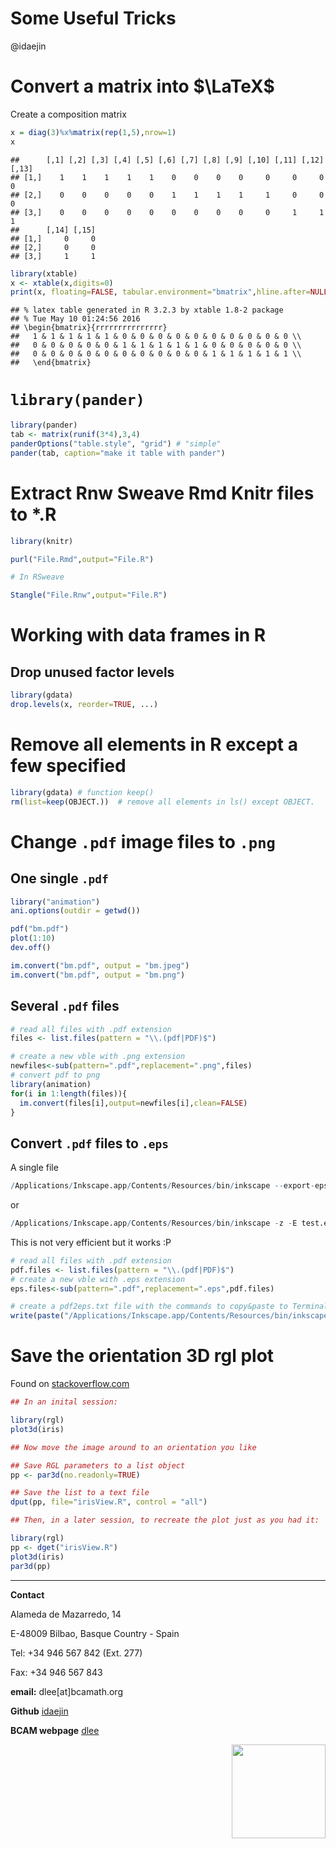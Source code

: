 # Some Useful Tricks
@idaejin  
  


# Convert a matrix into $\LaTeX$

Create a composition matrix 


```r
x = diag(3)%x%matrix(rep(1,5),nrow=1)
x
```

```
##      [,1] [,2] [,3] [,4] [,5] [,6] [,7] [,8] [,9] [,10] [,11] [,12] [,13]
## [1,]    1    1    1    1    1    0    0    0    0     0     0     0     0
## [2,]    0    0    0    0    0    1    1    1    1     1     0     0     0
## [3,]    0    0    0    0    0    0    0    0    0     0     1     1     1
##      [,14] [,15]
## [1,]     0     0
## [2,]     0     0
## [3,]     1     1
```

```r
library(xtable)
x <- xtable(x,digits=0)
print(x, floating=FALSE, tabular.environment="bmatrix",hline.after=NULL, include.rownames=FALSE, include.colnames=FALSE)
```

```
## % latex table generated in R 3.2.3 by xtable 1.8-2 package
## % Tue May 10 01:24:56 2016
## \begin{bmatrix}{rrrrrrrrrrrrrrr}
##   1 & 1 & 1 & 1 & 1 & 0 & 0 & 0 & 0 & 0 & 0 & 0 & 0 & 0 & 0 \\ 
##   0 & 0 & 0 & 0 & 0 & 1 & 1 & 1 & 1 & 1 & 0 & 0 & 0 & 0 & 0 \\ 
##   0 & 0 & 0 & 0 & 0 & 0 & 0 & 0 & 0 & 0 & 1 & 1 & 1 & 1 & 1 \\ 
##   \end{bmatrix}
```

# `library(pander)`


```r
library(pander)
tab <- matrix(runif(3*4),3,4)
panderOptions("table.style", "grid") # "simple"
pander(tab, caption="make it table with pander")
```

# Extract Rnw Sweave Rmd Knitr files to *.R


```r
library(knitr)

purl("File.Rmd",output="File.R")

# In RSweave

Stangle("File.Rnw",output="File.R")
```

# Working with data frames in R

## Drop unused factor levels


```r
library(gdata)
drop.levels(x, reorder=TRUE, ...)
```

#  Remove all elements in R except a few specified


```r
library(gdata) # function keep()
rm(list=keep(OBJECT.))  # remove all elements in ls() except OBJECT.
```



# Change `.pdf` image files to `.png`

## One single `.pdf`


```r
library("animation")
ani.options(outdir = getwd())

pdf("bm.pdf")
plot(1:10)
dev.off()

im.convert("bm.pdf", output = "bm.jpeg")
im.convert("bm.pdf", output = "bm.png")
```

## Several `.pdf` files




```r
# read all files with .pdf extension
files <- list.files(pattern = "\\.(pdf|PDF)$")

# create a new vble with .png extension 
newfiles<-sub(pattern=".pdf",replacement=".png",files)
# convert pdf to png
library(animation)
for(i in 1:length(files)){
  im.convert(files[i],output=newfiles[i],clean=FALSE)
}
```

## Convert `.pdf` files to `.eps`

A single file

```r
/Applications/Inkscape.app/Contents/Resources/bin/inkscape --export-eps test.eps -w 1024 -h 768 test.pdf
```
or 

```r
/Applications/Inkscape.app/Contents/Resources/bin/inkscape -z -E test.eps test.pdf
```

This is not very efficient but it works :P


```r
# read all files with .pdf extension
pdf.files <- list.files(pattern = "\\.(pdf|PDF)$")
# create a new vble with .eps extension 
eps.files<-sub(pattern=".pdf",replacement=".eps",pdf.files)

# create a pdf2eps.txt file with the commands to copy&paste to Terminal
write(paste("/Applications/Inkscape.app/Contents/Resources/bin/inkscape -z -E",eps.files,pdf.files),file="pdf2eps.txt")
```

# Save the orientation 3D rgl plot

Found on [stackoverflow.com](http://stackoverflow.com/questions/16362381/save-the-orientation-of-a-rgl-plot3d-plot)


```r
## In an inital session:

library(rgl)
plot3d(iris) 

## Now move the image around to an orientation you like

## Save RGL parameters to a list object
pp <- par3d(no.readonly=TRUE)

## Save the list to a text file
dput(pp, file="irisView.R", control = "all")

## Then, in a later session, to recreate the plot just as you had it:

library(rgl)
pp <- dget("irisView.R")
plot3d(iris)
par3d(pp)
```


-----------------------------------------------------

**Contact**

Alameda de Mazarredo, 14

E-48009 Bilbao, Basque Country - Spain

Tel: +34 946 567 842 (Ext. 277)

Fax: +34 946 567 843

**email:** dlee[at]bcamath.org

**Github** [idaejin](https://github.com/idaejin/)

**BCAM webpage** [dlee](http://www.bcamath.org/en/people/dlee)

<img src="http://www.bcamath.org/public_images/logo_bcam.jpg" style="width: 150px;" align="right">

